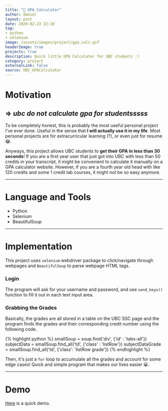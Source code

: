 ```yaml
---
title: "💯 GPA Calculator"
author: daniel
layout: post
date: 2020-02-23 22:10
tag: 
- python
- selenium
image: /assets/images/project/gpa_calc.gif
headerImage: true
projects: true
description: Quick little GPA Calculator for UBC students :)
category: project
externalLink: false
source: UBC_GPACalculator
---
```



# Motivation
## => *ubc do not calculate gpa for studentsssss*

To be completely honest, this is probably the most useful personal project I've ever done. Useful in the sense that __I will actually use it in my life__. Most personal projects are for extracurricular learning (?), or even just for resume :joy:.  

Anyways, this project allows UBC students to **get their GPA in less than 30 seconds**! If you are a first year user that just got into UBC with less than 50 credits in your transcript, it might be convenient to calculate it manually on a GPA calculator website. However, if you are a fourth year old head with like 120 credits and some 1 credit lab courses, it might not be so easy anymore. 

-----

# Language and Tools

- Python
- Selenium
- BeautifulSoup

-----

# Implementation

This project uses `selenium` webdriver package to click/navigate through webpages and `BeautifulSoup` to parse webpage HTML tags. 

### Login
The program will ask for your username and password, and use `send_keys()` function to fill it out in each text input area.

### Grabbing the Grades
Basically, the grades are all stored in a table on the UBC SSC page and the program finds the grades and their corresponding credit number using the following code. 

{% highlight python %}
smallSoup = soup.find('div', {'id' : 'tabs-all'})
subjectData = smallSoup.find_all('td', {'class' : 'listRow'})
subjectDataGrade = smallSoup.find_all('td', {'class': 'listRow grade'})
{% endhighlight %}

Then, it's just a `for` loop to accumulate all the grades and account for some edge cases! Quick and simple program that makes our lives easier :grinning:. 

-----

# Demo

[Here](https://drive.google.com/file/d/1gBLQc7EwP_5f_bUPlcanBsR81scOZ2fS/view?usp=sharing) is a quick demo. 